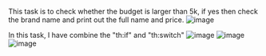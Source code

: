 This task is to check whether the budget is larger than 5k, if yes then check the brand name and print out the full name and price.
![image](https://github.com/JoeYeungCW/SpringBootDevelopmentBootcamp/assets/109426792/97f7159e-5feb-4bb0-870b-05aa0d4c2977)

In this task, I have combine the "th:if" and "th:switch"
![image](https://github.com/JoeYeungCW/SpringBootDevelopmentBootcamp/assets/109426792/c7c973bf-cc21-499a-945f-b6f41aeb9146)
![image](https://github.com/JoeYeungCW/SpringBootDevelopmentBootcamp/assets/109426792/b4202838-53a5-45ea-9383-43157415b729)
![image](https://github.com/JoeYeungCW/SpringBootDevelopmentBootcamp/assets/109426792/14ad9015-76e8-4524-995d-d7222e54427b)
